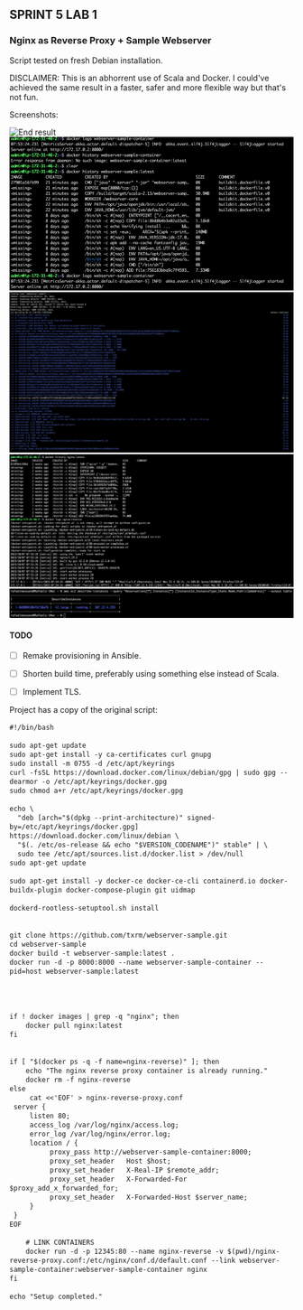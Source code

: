 ## SPRINT 5 LAB 1
### Nginx as Reverse Proxy + Sample Webserver

Script tested on fresh Debian installation.

DISCLAIMER: This is an abhorrent use of Scala and Docker. I could've achieved the same result in a faster, safer and more flexible way but that's not fun.

Screenshots:

![End result](https://github.com/txrm/webserver-sample/blob/main/worksonmymachine/result.jpg?raw=true)
![Webserver Logs](https://github.com/txrm/webserver-sample/blob/main/worksonmymachine/webserver.png?raw=true)
![Webserver Build Logs](https://github.com/txrm/webserver-sample/blob/main/worksonmymachine/webserver_build.png?raw=true)
![Nginx Logs](https://github.com/txrm/webserver-sample/blob/main/worksonmymachine/nginx.png?raw=true)
![AWSMachine](https://github.com/txrm/webserver-sample/blob/main/worksonmymachine/AWSremotemachine.png?raw=true)


#### TODO
- [ ] Remake provisioning in Ansible.
- [ ] Shorten build time, preferably using something else instead of Scala.
- [ ] Implement TLS.



Project has a copy of the original script:

```shell
#!/bin/bash

sudo apt-get update
sudo apt-get install -y ca-certificates curl gnupg
sudo install -m 0755 -d /etc/apt/keyrings
curl -fsSL https://download.docker.com/linux/debian/gpg | sudo gpg --dearmor -o /etc/apt/keyrings/docker.gpg
sudo chmod a+r /etc/apt/keyrings/docker.gpg

echo \
  "deb [arch="$(dpkg --print-architecture)" signed-by=/etc/apt/keyrings/docker.gpg] https://download.docker.com/linux/debian \
  "$(. /etc/os-release && echo "$VERSION_CODENAME")" stable" | \
  sudo tee /etc/apt/sources.list.d/docker.list > /dev/null
sudo apt-get update

sudo apt-get install -y docker-ce docker-ce-cli containerd.io docker-buildx-plugin docker-compose-plugin git uidmap

dockerd-rootless-setuptool.sh install


git clone https://github.com/txrm/webserver-sample.git
cd webserver-sample
docker build -t webserver-sample:latest .
docker run -d -p 8000:8000 --name webserver-sample-container --pid=host webserver-sample:latest




if ! docker images | grep -q "nginx"; then
    docker pull nginx:latest
fi


if [ "$(docker ps -q -f name=nginx-reverse)" ]; then
    echo "The nginx reverse proxy container is already running."
    docker rm -f nginx-reverse
else
     cat <<'EOF' > nginx-reverse-proxy.conf
 server {
     listen 80;
     access_log /var/log/nginx/access.log;
     error_log /var/log/nginx/error.log;
     location / {
          proxy_pass http://webserver-sample-container:8000;
          proxy_set_header   Host $host;
          proxy_set_header   X-Real-IP $remote_addr;
          proxy_set_header   X-Forwarded-For $proxy_add_x_forwarded_for;
          proxy_set_header   X-Forwarded-Host $server_name;
     }
 }
EOF

    # LINK CONTAINERS
    docker run -d -p 12345:80 --name nginx-reverse -v $(pwd)/nginx-reverse-proxy.conf:/etc/nginx/conf.d/default.conf --link webserver-sample-container:webserver-sample-container nginx
fi

echo "Setup completed."


```